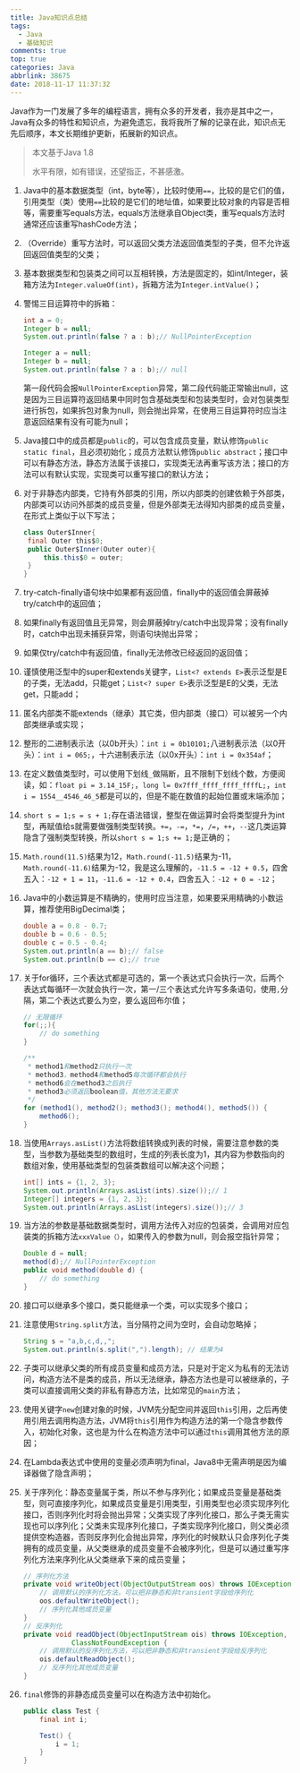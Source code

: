 ```yaml
---
title: Java知识点总结
tags:
  - Java
  - 基础知识
comments: true
top: true
categories: Java
abbrlink: 38675
date: 2018-11-17 11:37:32
---
```


Java作为一门发展了多年的编程语言，拥有众多的开发者，我亦是其中之一，Java有众多的特性和知识点，为避免遗忘，我将我所了解的记录在此，知识点无先后顺序，本文长期维护更新，拓展新的知识点。

<!--more-->

> 本文基于Java 1.8
>
> 水平有限，如有错误，还望指正，不甚感激。

1. Java中的基本数据类型（int，byte等），比较时使用`==`，比较的是它们的值，引用类型（类）使用`==`比较的是它们的地址值，如果要比较对象的内容是否相等，需要重写equals方法，equals方法继承自Object类，重写equals方法时通常还应该重写hashCode方法；

2. （Override）重写方法时，可以返回父类方法返回值类型的子类，但不允许返回返回值类型的父类；

3. 基本数据类型和包装类之间可以互相转换，方法是固定的，如int/Integer，装箱方法为`Integer.valueOf(int)`，拆箱方法为`Integer.intValue()`；

4. 警惕三目运算符中的拆箱：

   ```java
   int a = 0;
   Integer b = null;
   System.out.println(false ? a : b);// NullPointerException
   ```

   ```java
   Integer a = null;
   Integer b = null;
   System.out.println(false ? a : b);// null
   ```

   第一段代码会报`NullPointerException`异常，第二段代码能正常输出null，这是因为三目运算符返回结果中同时包含基础类型和包装类型时，会对包装类型进行拆包，如果拆包对象为null，则会抛出异常，在使用三目运算符时应当注意返回结果有没有可能为null；

5. Java接口中的成员都是`public`的，可以包含成员变量，默认修饰`public static final`，且必须初始化；成员方法默认修饰`public abstract`；接口中可以有静态方法，静态方法属于该接口，实现类无法再重写该方法；接口的方法可以有默认实现，实现类可以重写接口的默认方法；

6. 对于非静态内部类，它持有外部类的引用，所以内部类的创建依赖于外部类，内部类可以访问外部类的成员变量，但是外部类无法得知内部类的成员变量，在形式上类似于以下写法；

   ```java
   class Outer$Inner{
   	final Outer this$0;
   	public Outer$Inner(Outer outer){
   		this.this$0 = outer;
   	}
   }
   ```

7. try-catch-finally语句块中如果都有返回值，finally中的返回值会屏蔽掉try/catch中的返回值；

8. 如果finally有返回值且无异常，则会屏蔽掉try/catch中出现异常；没有finally时，catch中出现未捕获异常，则语句块抛出异常；

9. 如果仅try/catch中有返回值，finally无法修改已经返回的返回值；

10. 谨慎使用泛型中的super和extends关键字，`List<? extends E>`表示泛型是E的子类，无法add，只能get；`List<? super E>`表示泛型是E的父类，无法get，只能add；

11. 匿名内部类不能extends（继承）其它类，但内部类（接口）可以被另一个内部类继承或实现；

12. 整形的二进制表示法（以0b开头）：`int i = 0b10101;`八进制表示法（以0开头）：`int i = 065;`，十六进制表示法（以0x开头）：`int i = 0x354af`；

13. 在定义数值类型时，可以使用下划线`_`做隔断，且不限制下划线个数，方便阅读，如：`float pi = 3.14_15F;`，`long l= 0x7fff_ffff_ffff_ffffL;`，`int i = 1554__4546_46_5`都是可以的，但是不能在数值的起始位置或末端添加；

14. `short s = 1;s = s + 1;`存在语法错误，整型在做运算时会将类型提升为int型，再赋值给s就需要做强制类型转换。`+=`，`-=`，`*=`，`/=`，`++`，`--`这几类运算隐含了强制类型转换，所以`short s = 1;s += 1;`是正确的；

15. `Math.round(11.5)`结果为12，`Math.round(-11.5)`结果为-11，`Math.round(-11.6)`结果为-12，我是这么理解的，`-11.5 = -12 + 0.5`，四舍五入：`-12 + 1 = 11`，`-11.6 = -12 + 0.4`，四舍五入：`-12 + 0 = -12`；

16. Java中的小数运算是不精确的，使用时应当注意，如果要采用精确的小数运算，推荐使用BigDecimal类；

    ```java
    double a = 0.8 - 0.7;
    double b = 0.6 - 0.5;
    double c = 0.5 - 0.4;
    System.out.println(a == b);// false
    System.out.println(b == c);// true
    ```

17. 关于for循环，三个表达式都是可选的，第一个表达式只会执行一次，后两个表达式每循环一次就会执行一次，第一/三个表达式允许写多条语句，使用`,`分隔，第二个表达式要么为空，要么返回布尔值；

    ```java
    // 无限循环
    for(;;){
    	// do something
    }
    
    /**
     * method1和method2只执行一次
     * method3，method4和method5每次循环都会执行
     * method6会在method3之后执行
     * method3必须返回boolean值，其他方法无要求
     */
    for (method1(), method2(); method3(); method4(), method5()) {
    	method6();
    }
    ```

18. 当使用`Arrays.asList()`方法将数组转换成列表的时候，需要注意参数的类型，当参数为基础类型的数组时，生成的列表长度为1，其内容为参数指向的数组对象，使用基础类型的包装类数组可以解决这个问题；

    ```java
    int[] ints = {1, 2, 3};
    System.out.println(Arrays.asList(ints).size());// 1
    Integer[] integers = {1, 2, 3};
    System.out.println(Arrays.asList(integers).size());// 3
    ```

19. 当方法的参数是基础数据类型时，调用方法传入对应的包装类，会调用对应包装类的拆箱方法`xxxValue（）`，如果传入的参数为null，则会报空指针异常；

    ```java
    Double d = null;
    method(d);// NullPointerException
    public void method(double d) {
    	// do something
    }
    ```

20. 接口可以继承多个接口，类只能继承一个类，可以实现多个接口；

21. 注意使用`String.split`方法，当分隔符之间为空时，会自动忽略掉；

    ```java
    String s = "a,b,c,d,,";
    System.out.println(s.split(",").length); // 结果为4
    ```

22. 子类可以继承父类的所有成员变量和成员方法，只是对于定义为私有的无法访问，构造方法不是类的成员，所以无法继承，静态方法也是可以被继承的，子类可以直接调用父类的非私有静态方法，比如常见的`main`方法；

23. 使用关键字`new`创建对象的时候，JVM先分配空间并返回`this`引用，之后再使用引用去调用构造方法，JVM将`this`引用作为构造方法的第一个隐含参数传入，初始化对象，这也是为什么在构造方法中可以通过`this`调用其他方法的原因；

24. 在Lambda表达式中使用的变量必须声明为final，Java8中无需声明是因为编译器做了隐含声明；

25. 关于序列化：静态变量属于类，所以不参与序列化；如果成员变量是基础类型，则可直接序列化，如果成员变量是引用类型，引用类型也必须实现序列化接口，否则序列化时将会抛出异常；父类实现了序列化接口，那么子类无需实现也可以序列化；父类未实现序列化接口，子类实现序列化接口，则父类必须提供空构造器，否则反序列化会抛出异常，序列化的时候默认只会序列化子类拥有的成员变量，从父类继承的成员变量不会被序列化，但是可以通过重写序列化方法来序列化从父类继承下来的成员变量；

    ```java
    // 序列化方法
    private void writeObject(ObjectOutputStream oos) throws IOException {
    	// 调用默认的序列化方法，可以把非静态和非transient字段给序列化
    	oos.defaultWriteObject();
    	// 序列化其他成员变量
    }
    // 反序列化
    private void readObject(ObjectInputStream ois) throws IOException,
                ClassNotFoundException {
    	// 调用默认的反序列化方法，可以把非静态和非transient字段给反序列化
    	ois.defaultReadObject();
    	// 反序列化其他成员变量
    }
    ```

26. `final`修饰的非静态成员变量可以在构造方法中初始化。

    ```java
    public class Test {
        final int i;
    
        Test() {
            i = 1;
        }
    }
    ```

